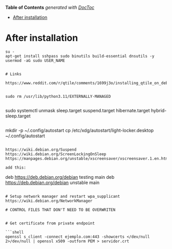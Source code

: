 <!-- START doctoc generated TOC please keep comment here to allow auto update -->
<!-- DON'T EDIT THIS SECTION, INSTEAD RE-RUN doctoc TO UPDATE -->
**Table of Contents**  *generated with [DocToc](https://github.com/thlorenz/doctoc)*

- [After installation](#after-installation)

<!-- END doctoc generated TOC please keep comment here to allow auto update -->

# After installation

```shell
su -
apt-get install sshpass sudo binutils build-essential dnsutils -y
usermod -aG sudo USER_NAME
```


```

# Links

https://www.reddit.com/r/qtile/comments/1699j3o/installing_qtile_on_debian_12_bookworm_guide/


sudo rm /usr/lib/python3.11/EXTERNALLY-MANAGED


```
sudo systemctl unmask sleep.target suspend.target hibernate.target hybrid-sleep.target
```

```
mkdir -p ~/.config/autostart
cp /etc/xdg/autostart/light-locker.desktop ~/.config/autostart
```

https://wiki.debian.org/Suspend
https://wiki.debian.org/ScreenLockingOnSleep
https://manpages.debian.org/unstable/xscreensaver/xscreensaver.1.en.html

add this:

```
deb https://deb.debian.org/debian testing main
deb https://deb.debian.org/debian unstable main
```

# Setup network manager and restart wpa_supplicant
https://wiki.debian.org/NetworkManager

# CONTROL FILES THAT DON'T NEED TO BE OVERWRITEN


# Get certificate from private endpoint

```shell
openssl s_client -connect ejemplo.com:443 -showcerts </dev/null 2>/dev/null | openssl x509 -outform PEM > servidor.crt
```